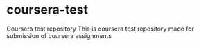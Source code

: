 # coursera-test
Coursera test repository
This is coursera test repository made for submission of coursera assignments
